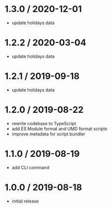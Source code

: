 # 1.3.0 / 2020-12-01

- update holidays data

# 1.2.2 / 2020-03-04

- update holidays data

# 1.2.1 / 2019-09-18

- update holidays data

# 1.2.0 / 2019-08-22

- rewrite codebase to TypeScript
- add ES Module format and UMD format scripts
- improve metadata for script bundler

# 1.1.0 / 2019-08-19

- add CLI command

# 1.0.0 / 2019-08-18

- initial release
